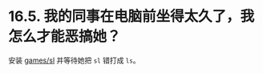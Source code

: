 # 16.5. 我的同事在电脑前坐得太久了，我怎么才能恶搞她？

安装 [games/sl](https://cgit.freebsd.org/ports/tree/games/sl/pkg-descr) 并等待她把 `sl` 错打成 `ls`。

